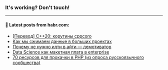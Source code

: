 ### It's working? Don't touch!

---
<!--
#### 🛠️ Technical stack:

![C++](https://img.shields.io/badge/C++-informational?logo=c%2B%2B&style=flat&logoColor=white&color=9C033A)
![Java](https://img.shields.io/badge/Java-informational?logo=java&style=flat&logoColor=white&color=007396)
![Kotlin](https://img.shields.io/badge/Kotlin-informational?logo=Kotlin&style=flat&logoColor=white&color=0095D5)
![JS](https://img.shields.io/badge/JS-informational?logo=javaScript&style=flat&logoColor=black&color=F7Df1E) <br>
![HTML5](https://img.shields.io/badge/HTML5-informational?logo=html5&style=flat&logoColor=white&color=E34F26)
![CSS3](https://img.shields.io/badge/CSS3-informational?logo=css3&style=flat&logoColor=white&color=157286)
![Sass](https://img.shields.io/badge/Saas-informational?logo=sass&style=flat&logoColor=white&color=hotpink)
![PHP](https://img.shields.io/badge/PHP-informational?logo=php&style=flat&logoColor=white&color=777BB4) <br>
![WebPAck](https://img.shields.io/badge/WebPack-informational?logo=webPack&style=flat&logoColor=white&color=FF6F00)
![Bootstrap](https://img.shields.io/badge/Bootstrap-informational?logo=Bootstrap&style=flat&logoColor=white&color=7952B3)
![MySQL](https://img.shields.io/badge/MySQL-informational?logo=MySQL&style=flat&logoColor=white&color=00f) <br>
![NodeJS](https://img.shields.io/badge/NodeJS-informational?logo=node.js&style=flat&logoColor=white&color=43853D)
![Spring](https://img.shields.io/badge/Spring-informational?logo=Spring&style=flat&logoColor=white&color=0A9EDC)
![Angular](https://img.shields.io/badge/Vue-informational?logo=vue.js&style=flat&logoColor=white&color=red)
![Git](https://img.shields.io/badge/Git-informational?logo=git&style=flat&logoColor=white&color=darkorange)

___
-->

#### 💬 Latest posts from habr.com:

<!-- BLOG-POST-LIST:START -->
- [[Перевод] C++20: корутины cppcoro](https://habr.com/ru/post/672838/?utm_source=habrahabr&utm_medium=rss&utm_campaign=672838)
- [Как мы сжимаем данные в больших проектах](https://habr.com/ru/post/672760/?utm_source=habrahabr&utm_medium=rss&utm_campaign=672760)
- [Почему не нужно идти в айти — демотиватор](https://habr.com/ru/post/672814/?utm_source=habrahabr&utm_medium=rss&utm_campaign=672814)
- [Data Science как макетная плата в enterprise](https://habr.com/ru/post/672812/?utm_source=habrahabr&utm_medium=rss&utm_campaign=672812)
- [70 ресурсов для прокачки в PHP &lpar;из опроса русскоязычного сообщества&rpar;](https://habr.com/ru/post/666626/?utm_source=habrahabr&utm_medium=rss&utm_campaign=666626)
<!-- BLOG-POST-LIST:END -->
